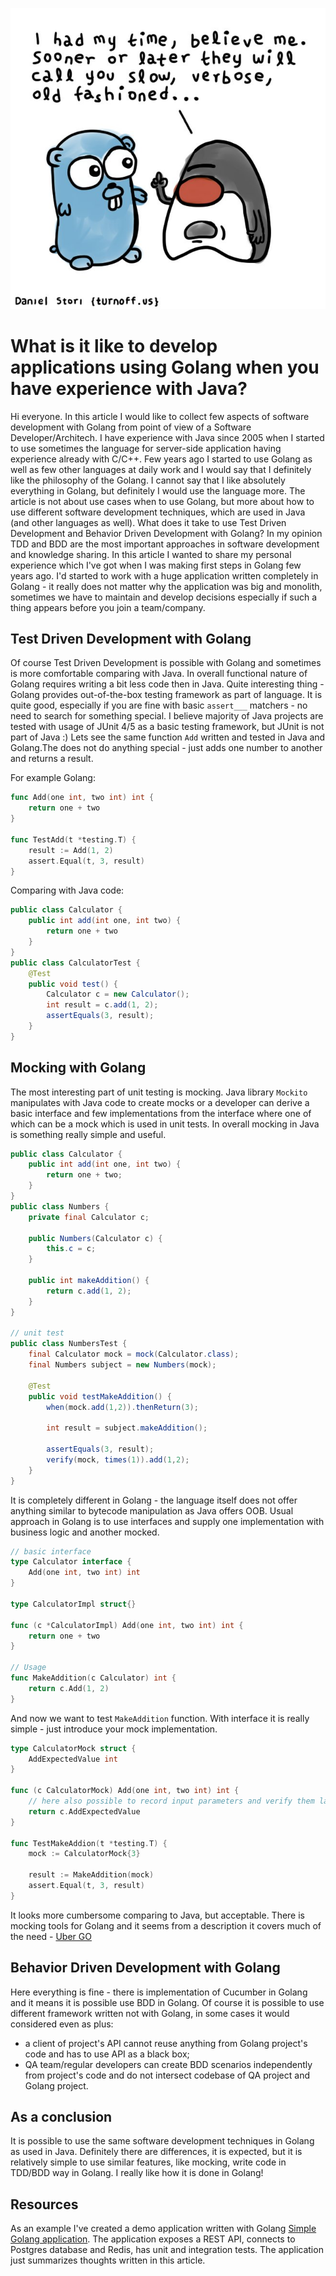 ![Alt text](golang.jpg)

# What is it like to develop applications using Golang when you have experience with Java?

Hi everyone. In this article I would like to collect few aspects of software development with Golang from point of view of a Software Developer/Architech. I have experience with Java since 2005 when I started to use sometimes the language for server-side application having experience already with C/C++. Few years ago I started to use Golang as well as few other languages at daily work and I would say that I definitely like the philosophy of the Golang. I cannot say that I like absolutely everything in Golang, but definitely I would use the language more. The article is not about use cases when to use Golang, but more about how to use different software development techniques, which are used in Java (and other languages as well). What does it take to use Test Driven Development and Behavior Driven Development with Golang? In my opinion TDD and BDD are the most important approaches in software development and knowledge sharing. In this article I wanted to share my personal experience which I've got when I was making first steps in Golang few years ago. I'd started to work with a huge application written completely in Golang - it really does not matter why the application was big and monolith, sometimes we have to maintain and develop decisions especially if such a thing appears before you join a team/company.

## Test Driven Development with Golang

Of course Test Driven Development is possible with Golang and sometimes is more comfortable comparing with Java. In overall functional nature of Golang requires writing a bit less code then in Java. Quite interesting thing - Golang provides out-of-the-box testing framework as part of language. It is quite good, especially if you are fine with basic `assert___` matchers - no need to search for something special. I believe majority of Java projects are tested with usage of JUnit 4/5 as a basic testing framework, but JUnit is not part of Java :) Lets see the same function `Add` written and tested in Java and Golang.The does not do anything special - just adds one number to another and returns a result.

For example Golang:
```go
func Add(one int, two int) int {
    return one + two
}

func TestAdd(t *testing.T) {
    result := Add(1, 2)
    assert.Equal(t, 3, result)
}
```

Comparing with Java code:
```java
public class Calculator {
    public int add(int one, int two) {
        return one + two
    }
}
public class CalculatorTest {
    @Test
    public void test() {
        Calculator c = new Calculator();
        int result = c.add(1, 2);
        assertEquals(3, result);
    }    
}
```

## Mocking with Golang

The most interesting part of unit testing is mocking. Java library `Mockito` manipulates with Java code to create mocks or a developer can derive a basic interface and few implementations from the interface where one of which can be a mock which is used in unit tests. In overall mocking in Java is something really simple and useful.

```java
public class Calculator {
    public int add(int one, int two) {
        return one + two;
    }
}
public class Numbers {
    private final Calculator c;

    public Numbers(Calculator c) {
        this.c = c;
    }

    public int makeAddition() {
        return c.add(1, 2);
    }
}

// unit test
public class NumbersTest {
    final Calculator mock = mock(Calculator.class);
    final Numbers subject = new Numbers(mock);

    @Test
    public void testMakeAddition() {
        when(mock.add(1,2)).thenReturn(3);

        int result = subject.makeAddition();

        assertEquals(3, result);
        verify(mock, times(1)).add(1,2);
    }
}

```

It is completely different in Golang - the language itself does not offer anything similar to bytecode manipulation as Java offers OOB. Usual approach in Golang is to use interfaces and supply one implementation with business logic and another mocked.

```go
// basic interface
type Calculator interface {
	Add(one int, two int) int
}

type CalculatorImpl struct{}

func (c *CalculatorImpl) Add(one int, two int) int {
	return one + two
}

// Usage
func MakeAddition(c Calculator) int {
	return c.Add(1, 2)
}
```

And now we want to test `MakeAddition` function. With interface it is really simple - just introduce your mock implementation.
```go
type CalculatorMock struct {
	AddExpectedValue int
}

func (c CalculatorMock) Add(one int, two int) int {
	// here also possible to record input parameters and verify them later.
	return c.AddExpectedValue
}

func TestMakeAddion(t *testing.T) {
	mock := CalculatorMock{3}

	result := MakeAddition(mock)
	assert.Equal(t, 3, result)
}
```

It looks more cumbersome comparing to Java, but acceptable. There is mocking tools for Golang and it seems from a description it covers much of the need - [Uber GO](https://github.com/uber-go/mock)

## Behavior Driven Development with Golang

Here everything is fine - there is implementation of Cucumber in Golang and it means it is possible use BDD in Golang. Of course it is possible to use different framework written not with Golang, in some cases it would considered even as plus:
- a client of project's API cannot reuse anything from Golang project's code and has to use API as a black box;
- QA team/regular developers can create BDD scenarios independently from project's code and do not intersect codebase of QA project and Golang project.

## As a conclusion

It is possible to use the same software development techniques in Golang as used in Java. Definitely there are differences, it is expected, but it is relatively simple to use similar features, like mocking, write code in TDD/BDD way in Golang. I really like how it is done in Golang!

## Resources

As an example I've created a demo application written with Golang [Simple Golang application](https://github.com/alex-53-8/golang-sample-application). The application exposes a REST API, connects to Postgres database and Redis, has unit and integration tests. The application just summarizes thoughts written in this article.